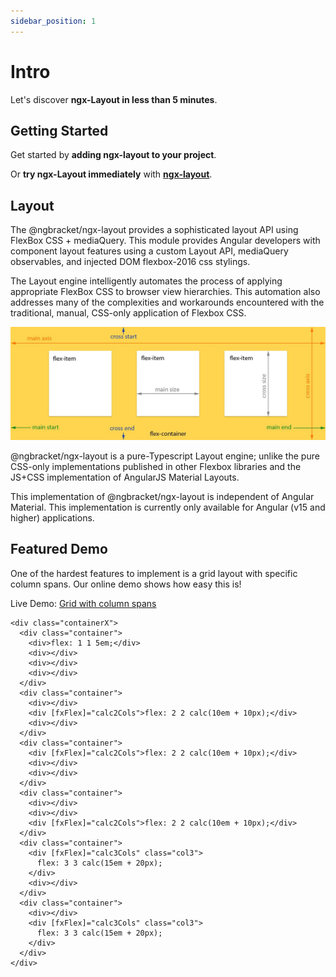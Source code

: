 ```yaml
---
sidebar_position: 1
---
```


# Intro

Let's discover **ngx-Layout in less than 5 minutes**.

## Getting Started

Get started by **adding ngx-layout to your project**.

Or **try ngx-Layout immediately** with **[ngx-layout](https://ngx-layout.ngbracket.com)**.

## Layout
The @ngbracket/ngx-layout provides a sophisticated layout API using FlexBox CSS + mediaQuery. This module provides Angular developers with component layout features using a custom Layout API, mediaQuery observables, and injected DOM flexbox-2016 css stylings.

The Layout engine intelligently automates the process of applying appropriate FlexBox CSS to browser view hierarchies. This automation also addresses many of the complexities and workarounds encountered with the traditional, manual, CSS-only application of Flexbox CSS.

![flex-layout](../static/img/flexlayout.jpg)

@ngbracket/ngx-layout is a pure-Typescript Layout engine; unlike the pure CSS-only implementations published in other Flexbox libraries and the JS+CSS implementation of AngularJS Material Layouts.

This implementation of @ngbracket/ngx-layout is independent of Angular Material.
This implementation is currently only available for Angular (v15 and higher) applications.

## Featured Demo
One of the hardest features to implement is a grid layout with specific column spans. Our online demo shows how easy this is!

Live Demo:
[Grid with column spans](https://ngx-layout.ngbracket.com/stackoverflow/grid-column-span)

```
<div class="containerX">
  <div class="container">
    <div>flex: 1 1 5em;</div>
    <div></div>
    <div></div>
    <div></div>
  </div>
  <div class="container">
    <div></div>
    <div [fxFlex]="calc2Cols">flex: 2 2 calc(10em + 10px);</div>
    <div></div>
  </div>
  <div class="container">
    <div [fxFlex]="calc2Cols">flex: 2 2 calc(10em + 10px);</div>
    <div></div>
    <div></div>
  </div>
  <div class="container">
    <div></div>
    <div></div>
    <div [fxFlex]="calc2Cols">flex: 2 2 calc(10em + 10px);</div>
  </div>
  <div class="container">
    <div [fxFlex]="calc3Cols" class="col3">
      flex: 3 3 calc(15em + 20px);
    </div>
    <div></div>
  </div>
  <div class="container">
    <div></div>
    <div [fxFlex]="calc3Cols" class="col3">
      flex: 3 3 calc(15em + 20px);
    </div>
  </div>
</div>
```
